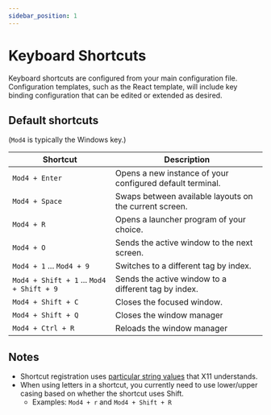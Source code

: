 ```yaml
---
sidebar_position: 1
---
```


# Keyboard Shortcuts

Keyboard shortcuts are configured from your main configuration file. Configuration
templates, such as the React template, will include key binding configuration
that can be edited or extended as desired.

## Default shortcuts

(`Mod4` is typically the Windows key.)

| Shortcut                                  | Description                                               |
| ----------------------------------------- | --------------------------------------------------------- |
| `Mod4 + Enter`                            | Opens a new instance of your configured default terminal. |
| `Mod4 + Space`                            | Swaps between available layouts on the current screen.    |
| `Mod4 + R`                                | Opens a launcher program of your choice.                  |
| `Mod4 + O`                                | Sends the active window to the next screen.               |
| `Mod4 + 1` ... `Mod4 + 9`                 | Switches to a different tag by index.                     |
| `Mod4 + Shift + 1` ... `Mod4 + Shift + 9` | Sends the active window to a different tag by index.      |
| `Mod4 + Shift + C`                        | Closes the focused window.                                |
| `Mod4 + Shift + Q`                        | Closes the window manager                                 |
| `Mod4 + Ctrl + R`                         | Reloads the window manager                                |

## Notes

- Shortcut registration uses [particular string values](https://www.npmjs.com/package/keysym?activeTab=code) that X11 understands.
- When using letters in a shortcut, you currently need to use lower/upper casing based on whether the shortcut uses Shift.
  - Examples: `Mod4 + r` and `Mod4 + Shift + R`
